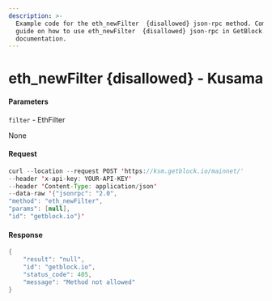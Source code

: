 ```yaml
---
description: >-
  Example code for the eth_newFilter  {disallowed} json-rpc method. Сomplete
  guide on how to use eth_newFilter  {disallowed} json-rpc in GetBlock.io Web3
  documentation.
---
```


# eth\_newFilter {disallowed} - Kusama

#### Parameters

`filter` - EthFilter

None

#### Request

```java
curl --location --request POST 'https://ksm.getblock.io/mainnet/' 
--header 'x-api-key: YOUR-API-KEY' 
--header 'Content-Type: application/json' 
--data-raw '{"jsonrpc": "2.0",
"method": "eth_newFilter",
"params": [null],
"id": "getblock.io"}'
```

#### Response

```java
{
    "result": "null",
    "id": "getblock.io",
    "status_code": 405,
    "message": "Method not allowed"
}
```
